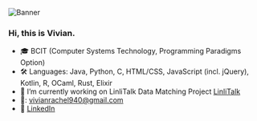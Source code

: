 ![Banner](
https://media.giphy.com/media/v1.Y2lkPTc5MGI3NjExNjZwNjRrY3NuYXVpMDhzbXY0bWxubDlxenNxMXFiMGpnYWxzcXpzMSZlcD12MV9pbnRlcm5hbF9naWZfYnlfaWQmY3Q9Zw/L1R1tvI9svkIWwpVYr/giphy.gif)
### Hi, this is Vivian.

- 🎓 BCIT (Computer Systems Technology, Programming Paradigms Option)
- 🛠️ Languages: Java, Python, C, HTML/CSS, JavaScript (incl. jQuery), Kotlin, R, OCaml, Rust, Elixir
- 🔭 I’m currently working on LinliTalk Data Matching Project [LinliTalk](https://www.linlitalk.com/)
- 📧: vivianrachel940@gmail.com
- 🔗 [LinkedIn](https://www.linkedin.com/in/vivian55/)


<!--
**Thant-alt/Thant-alt** is a ✨ _special_ ✨ repository because its `README.md` (this file) appears on your GitHub profile.

Here are some ideas to get you started:

- 🔭 I’m currently working on ...
- 🌱 I’m currently learning ...
- 👯 I’m looking to collaborate on ...
- 🤔 I’m looking for help with ...
- 💬 Ask me about ...
- 📫 How to reach me: ...
- 😄 Pronouns: ...
- ⚡ Fun fact: ...
-->
